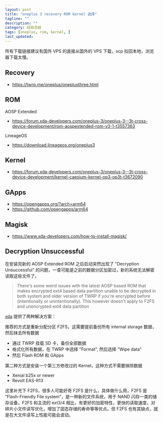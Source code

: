 ```yaml
---
layout: post
title: "oneplus 3 recovery ROM kernel 选择"
tagline: ""
description: ""
category: 经验总结
tags: [oneplus, rom, kernel, ]
last_updated:
---
```



所有下载链接建议有国外 VPS 的直接从国外的 VPS 下载，scp 拉回本地，浏览器下载太慢。

## Recovery

- <https://twrp.me/oneplus/oneplusthree.html>

## ROM

AOSP Extended

- <https://forum.xda-developers.com/oneplus-3/oneplus-3--3t-cross-device-development/rom-aospextended-rom-v3-1-t3557363>

LineageOS

- <https://download.lineageos.org/oneplus3>

## Kernel

- <https://forum.xda-developers.com/oneplus-3/oneplus-3--3t-cross-device-development/kernel-caesium-kernel-op3-op3t-t3672090>

## GApps

- <https://opengapps.org/?arch=arm64>
- <https://github.com/opengapps/arm64>

## Magisk

- <https://www.xda-developers.com/how-to-install-magisk/>

## Decryption Unsuccessful
在安装完新的 AOSP Extended ROM 之后启动突然出现了 "Decryption Unsuccessful" 的问题，一查可能是之前的数据分区加密过，新的系统无法解密读取这些文件了。

> There's some weird issues with the latest AOSP based ROM that makes encrypted ext4 based data partition unable to be decrypted in both system and older version of TWRP if you're encrypted before (intentionally or unintentionally). This however doesn't apply to F2FS and unencrypted ext4 data partition

[xda](https://forum.xda-developers.com/redmi-note-4/how-to/fix-decryption-unsuccessful-twrp-t3818052) 提供了两种解决方案：

推荐的方式是重新分配分区 F2FS，这需要提前备份所有 internal storage 数据，然后抹去所有数据

- 通过 TWRP 挂载 SD 卡，备份全部数据
- 格式化所有数据，在 TWRP 中选择 "Format", 然后选择 "Wipe data"
- 然后 Flash ROM 和 GApps

第二种方式是安装一个第三方修改过的 Kernel，这种方式不需要抹除数据

- Xenial b25x or newer
- Revolt EAS-R13

这里补充下 F2FS，很多人可能好奇 F2FS 是什么，具体做什么用，F2FS 是 “Flash-Friendly File system”，是一种新的文件系统，用于 NAND 闪存一类的储存设备，F2FS 和主流的 ext3/4 相比，有更好的加密特性，更快的读取速度，对碎片小文件读写优化，增加了固态存储的寿命等等优点。但 F2FS 也有其缺点，就是在大文件读写上性能可能会波动。
